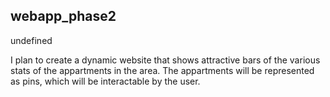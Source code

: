 ## webapp_phase2

undefined

I plan to create a dynamic website that shows attractive bars of the various stats of the appartments in the area. The appartments
will be represented as pins, which will be interactable by the user.
